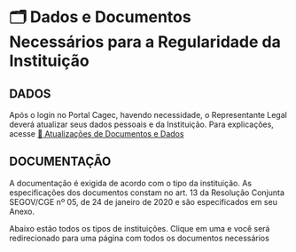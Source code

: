 # 🗂 Dados e Documentos Necessários para a Regularidade da Instituição

## DADOS

Após o login no Portal Cagec, havendo necessidade, o Representante Legal deverá atualizar seus dados pessoais e da Instituição. Para explicações, acesse [🔄 Atualizações de Documentos e Dados](../atualizacoes.md)

## DOCUMENTAÇÃO

A documentação é exigida de acordo com o tipo da instituição. As especificações dos documentos constam no art. 13 da Resolução Conjunta SEGOV/CGE nº 05, de 24 de janeiro de 2020 e são especificados em seu Anexo.

Abaixo estão todos os tipos de instituições. Clique em uma e você será redirecionado para uma página com todos os documentos necessários



